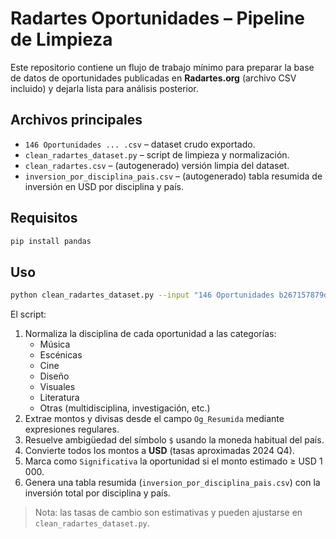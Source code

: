 # Radartes Oportunidades – Pipeline de Limpieza

Este repositorio contiene un flujo de trabajo mínimo para preparar la base de datos de oportunidades publicadas en **Radartes.org** (archivo CSV incluido) y dejarla lista para análisis posterior.

## Archivos principales

* `146 Oportunidades ... .csv` – dataset crudo exportado.
* `clean_radartes_dataset.py` – script de limpieza y normalización.
* `clean_radartes.csv` – (autogenerado) versión limpia del dataset.
* `inversion_por_disciplina_pais.csv` – (autogenerado) tabla resumida de inversión en USD por disciplina y país.

## Requisitos

```bash
pip install pandas
```

## Uso

```bash
python clean_radartes_dataset.py --input "146 Oportunidades b267157879d54cfc8f7106039d4ab221.csv" --output clean_radartes.csv
```

El script: 

1. Normaliza la disciplina de cada oportunidad a las categorías:
   - Música
   - Escénicas
   - Cine
   - Diseño
   - Visuales
   - Literatura
   - Otras (multidisciplina, investigación, etc.)
2. Extrae montos y divisas desde el campo `Og_Resumida` mediante expresiones regulares.
3. Resuelve ambigüedad del símbolo `$` usando la moneda habitual del país.
4. Convierte todos los montos a **USD** (tasas aproximadas 2024 Q4).
5. Marca como `Significativa` la oportunidad si el monto estimado ≥ USD 1 000.
6. Genera una tabla resumida (`inversion_por_disciplina_pais.csv`) con la inversión total por disciplina y país.

> Nota: las tasas de cambio son estimativas y pueden ajustarse en `clean_radartes_dataset.py`. 
